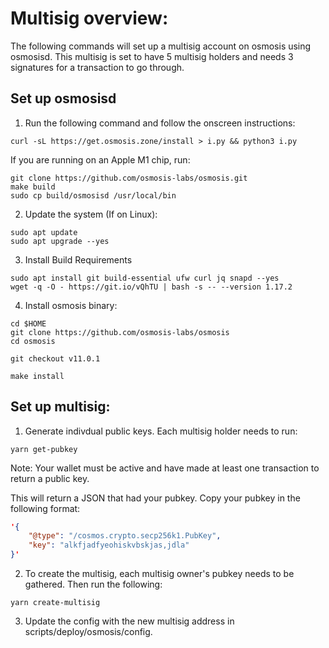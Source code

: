 # Multisig overview:

The following commands will set up a multisig account on osmosis using osmosisd.
This multisig is set to have 5 multisig holders and needs 3 signatures for a transaction to go through.

## Set up osmosisd

1. Run the following command and follow the onscreen instructions:

```
curl -sL https://get.osmosis.zone/install > i.py && python3 i.py
```

If you are running on an Apple M1 chip, run:

```
git clone https://github.com/osmosis-labs/osmosis.git
make build
sudo cp build/osmosisd /usr/local/bin
```

2. Update the system (If on Linux):

```
sudo apt update
sudo apt upgrade --yes
```

3. Install Build Requirements

```
sudo apt install git build-essential ufw curl jq snapd --yes
wget -q -O - https://git.io/vQhTU | bash -s -- --version 1.17.2
```

4. Install osmosis binary:

```
cd $HOME
git clone https://github.com/osmosis-labs/osmosis
cd osmosis

git checkout v11.0.1

make install
```

## Set up multisig:

1. Generate indivdual public keys. Each multisig holder needs to run:

```
yarn get-pubkey
```

Note: Your wallet must be active and have made at least one transaction to return a public key.

This will return a JSON that had your pubkey. Copy your pubkey in the following format:

```JSON
'{
    "@type": "/cosmos.crypto.secp256k1.PubKey",
    "key": "alkfjadfyeohiskvbskjas,jdla"
}'
```

2. To create the multisig, each multisig owner's pubkey needs to be gathered. Then run the following:

```
yarn create-multisig
```

3. Update the config with the new multisig address in scripts/deploy/osmosis/config.
